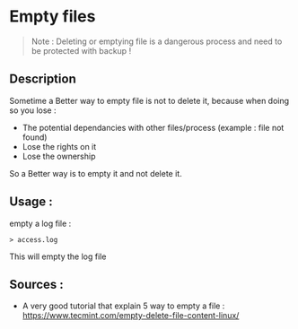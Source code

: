 # Empty files

> Note : Deleting or emptying file is a dangerous process and need to be protected with backup !

## Description 

Sometime a Better way to empty file is not to delete it, because when doing so you lose :
- The potential dependancies with other files/process (example : file not found)
- Lose the rights on it
- Lose the ownership

So a Better way is to empty it and not delete it.

## Usage :

empty a log file :
``` 
> access.log
```

This will empty the log file



## Sources :

- A very good tutorial that explain 5 way to empty a file : https://www.tecmint.com/empty-delete-file-content-linux/

